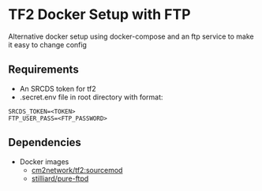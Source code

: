 # TF2 Docker Setup with FTP
Alternative docker setup using docker-compose and an ftp service to make it easy to change config

## Requirements
* An SRCDS token for tf2
* .secret.env file in root directory with format:
```
SRCDS_TOKEN=<TOKEN>
FTP_USER_PASS=<FTP_PASSWORD>
```

## Dependencies
* Docker images
    * [cm2network/tf2:sourcemod](https://github.com/CM2Walki/TF2)
    * [stilliard/pure-ftpd](https://github.com/stilliard/docker-pure-ftpd)

